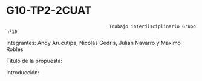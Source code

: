 # G10-TP2-2CUAT
                                          Trabajo interdisciplinario Grupo nº10

Integrantes: Andy Arucutipa, Nicolás Gedris, Julian Navarro y Maximo Robles

Título de la propuesta: 

Introducción:
